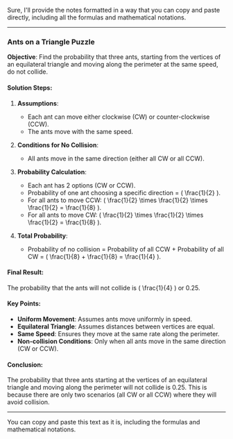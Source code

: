 Sure, I'll provide the notes formatted in a way that you can copy and paste directly, including all the formulas and mathematical notations.

---

### Ants on a Triangle Puzzle

**Objective**: Find the probability that three ants, starting from the vertices of an equilateral triangle and moving along the perimeter at the same speed, do not collide.

#### Solution Steps:

1. **Assumptions**:
   - Each ant can move either clockwise (CW) or counter-clockwise (CCW).
   - The ants move with the same speed.

2. **Conditions for No Collision**:
   - All ants move in the same direction (either all CW or all CCW).

3. **Probability Calculation**:
   - Each ant has 2 options (CW or CCW).
   - Probability of one ant choosing a specific direction = \( \frac{1}{2} \).
   - For all ants to move CCW: \( \frac{1}{2} \times \frac{1}{2} \times \frac{1}{2} = \frac{1}{8} \).
   - For all ants to move CW: \( \frac{1}{2} \times \frac{1}{2} \times \frac{1}{2} = \frac{1}{8} \).

4. **Total Probability**:
   - Probability of no collision = Probability of all CCW + Probability of all CW = \( \frac{1}{8} + \frac{1}{8} = \frac{1}{4} \).

#### Final Result:
The probability that the ants will not collide is \( \frac{1}{4} \) or 0.25.

#### Key Points:
- **Uniform Movement**: Assumes ants move uniformly in speed.
- **Equilateral Triangle**: Assumes distances between vertices are equal.
- **Same Speed**: Ensures they move at the same rate along the perimeter.
- **Non-collision Conditions**: Only when all ants move in the same direction (CW or CCW).

#### Conclusion:
The probability that three ants starting at the vertices of an equilateral triangle and moving along the perimeter will not collide is 0.25. This is because there are only two scenarios (all CW or all CCW) where they will avoid collision.

---

You can copy and paste this text as it is, including the formulas and mathematical notations.
